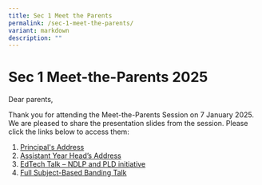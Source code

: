 ```yaml
---
title: Sec 1 Meet the Parents
permalink: /sec-1-meet-the-parents/
variant: markdown
description: ""
---
```

# **Sec 1 Meet-the-Parents 2025**

Dear parents,

Thank you for attending the Meet-the-Parents Session on 7 January 2025. We are pleased to share the presentation slides from the session. Please click the links below to access them:


1. [Principal's Address](https://drive.google.com/file/d/1dpvxcr1WiyN2HQRhIEbZNYmnyGcslUMp/view?usp=drive_link) <br>
2. [Assistant Year Head’s Address](/files/S1_MTP___AYH_s_Address.pdf) <br>
3. [EdTech Talk – NDLP and PLD initiative](/files/S1_MTP___EdTech_Talk___NDLP___PLD_Initiative.pdf)<br>
4. [Full Subject-Based Banding Talk](/files/S1_MTP___FSBB_Engagement.pdf)